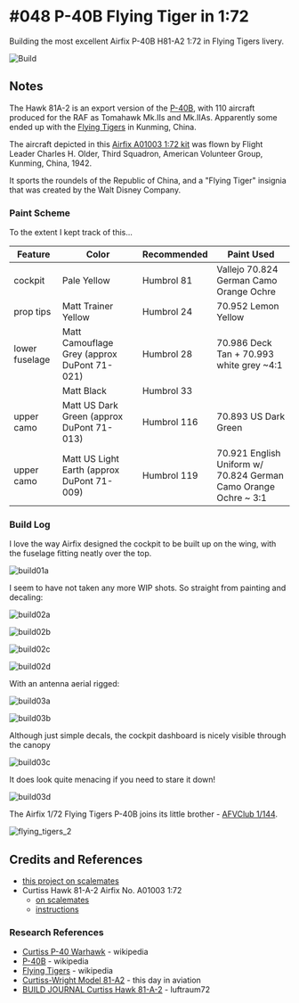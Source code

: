 # #048 P-40B Flying Tiger in 1:72

Building the most excellent Airfix P-40B H81-A2 1:72 in Flying Tigers livery.

![Build](./assets/FlyingTigers_build.jpg?raw=true)

## Notes

The Hawk 81A-2 is an export version of the [P-40B](https://en.wikipedia.org/wiki/Curtiss_P-40_Warhawk_variants#P-40B),
with 110 aircraft produced for the RAF as Tomahawk Mk.IIs and Mk.IIAs.
Apparently some ended up with the [Flying Tigers](https://en.wikipedia.org/wiki/Flying_Tigers) in Kunming, China.

The aircraft depicted in this
[Airfix A01003 1:72 kit](https://www.scalemates.com/kits/airfix-a01003-curtiss-hawk-81-a-2--131395)
was flown by Flight Leader Charles H. Older,
Third Squadron, American Volunteer Group, Kunming, China, 1942.

It sports the roundels of the Republic of China, and a "Flying Tiger" insignia that was created by the Walt Disney Company.

### Paint Scheme

To the extent I kept track of this...

| Feature         | Color                                        | Recommended | Paint Used |
|-----------------|----------------------------------------------|-------------|------------|
| cockpit         | Pale Yellow                                  | Humbrol 81  | Vallejo 70.824 German Camo Orange Ochre |
| prop tips       | Matt Trainer Yellow                          | Humbrol 24  | 70.952 Lemon Yellow |
| lower fuselage  | Matt Camouflage Grey (approx DuPont 71-021)  | Humbrol 28  | 70.986 Deck Tan + 70.993 white grey ~4:1 |
|                 | Matt Black                                   | Humbrol 33  | |
| upper camo      | Matt US Dark Green (approx DuPont 71-013)    | Humbrol 116 | 70.893 US Dark Green |
| upper camo      | Matt US Light Earth (approx DuPont 71-009)   | Humbrol 119 | 70.921 English Uniform w/ 70.824 German Camo Orange Ochre ~ 3:1 |

### Build Log

I love the way Airfix designed the cockpit to be built up on the wing, with the fuselage fitting neatly over the top.

![build01a](./assets/build01a.jpg?raw=true)

I seem to have not taken any more WIP shots. So straight from painting and decaling:

![build02a](./assets/build02a.jpg?raw=true)

![build02b](./assets/build02b.jpg?raw=true)

![build02c](./assets/build02c.jpg?raw=true)

![build02d](./assets/build02d.jpg?raw=true)

With an antenna aerial rigged:

![build03a](./assets/build03a.jpg?raw=true)

![build03b](./assets/build03b.jpg?raw=true)

Although just simple decals, the cockpit dashboard is nicely visible through the canopy

![build03c](./assets/build03c.jpg?raw=true)

It does look quite menacing if you need to stare it down!

![build03d](./assets/build03d.jpg?raw=true)

The Airfix 1/72 Flying Tigers P-40B joins its little brother - [AFVClub 1/144](https://modelart.tardate.com/projects/p40/afvclub68/).

![flying_tigers_2](./assets/flying_tigers_2.jpg?raw=true)

## Credits and References

* [this project on scalemates](https://www.scalemates.com/profiles/mate.php?id=74137&p=projects&project=127983)
* Curtiss Hawk 81-A-2 Airfix No. A01003 1:72
    * [on scalemates](https://www.scalemates.com/kits/airfix-a01003-curtiss-hawk-81-a-2--131395)
    * [instructions](./assets/A01003-instructions.pdf)

### Research References

* [Curtiss P-40 Warhawk](https://en.wikipedia.org/wiki/Curtiss_P-40_Warhawk) - wikipedia
* [P-40B](https://en.wikipedia.org/wiki/Curtiss_P-40_Warhawk_variants#P-40B) - wikipedia
* [Flying Tigers](https://en.wikipedia.org/wiki/Flying_Tigers) - wikipedia
* [Curtiss-Wright Model 81-A2](https://www.thisdayinaviation.com/tag/curtiss-wright-model-81-a2/) - this day in aviation
* [BUILD JOURNAL Curtiss Hawk 81-A-2](https://luftraum72.com/curtiss-hawk-81-a-2-diary/) - luftraum72
